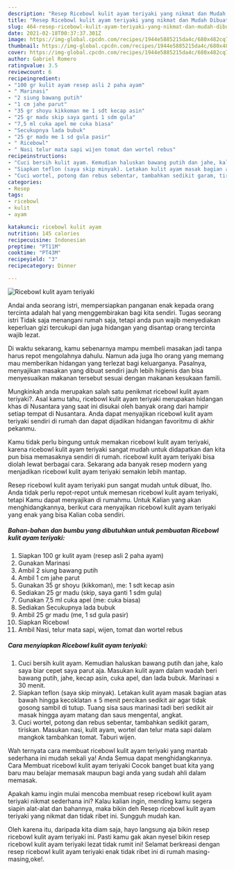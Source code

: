 ```yaml
---
description: "Resep Ricebowl kulit ayam teriyaki yang nikmat dan Mudah Dibuat"
title: "Resep Ricebowl kulit ayam teriyaki yang nikmat dan Mudah Dibuat"
slug: 464-resep-ricebowl-kulit-ayam-teriyaki-yang-nikmat-dan-mudah-dibuat
date: 2021-02-18T00:37:37.301Z
image: https://img-global.cpcdn.com/recipes/1944e5885215da4c/680x482cq70/ricebowl-kulit-ayam-teriyaki-foto-resep-utama.jpg
thumbnail: https://img-global.cpcdn.com/recipes/1944e5885215da4c/680x482cq70/ricebowl-kulit-ayam-teriyaki-foto-resep-utama.jpg
cover: https://img-global.cpcdn.com/recipes/1944e5885215da4c/680x482cq70/ricebowl-kulit-ayam-teriyaki-foto-resep-utama.jpg
author: Gabriel Romero
ratingvalue: 3.5
reviewcount: 6
recipeingredient:
- "100 gr kulit ayam resep asli 2 paha ayam"
- " Marinasi"
- "2 siung bawang putih"
- "1 cm jahe parut"
- "35 gr shoyu kikkoman me 1 sdt kecap asin"
- "25 gr madu skip saya ganti 1 sdm gula"
- "7,5 ml cuka apel me cuka biasa"
- "Secukupnya lada bubuk"
- "25 gr madu me 1 sd gula pasir"
- " Ricebowl"
- " Nasi telur mata sapi wijen tomat dan wortel rebus"
recipeinstructions:
- "Cuci bersih kulit ayam. Kemudian haluskan bawang putih dan jahe, kalo saya biar cepet saya parut aja. Masukan kulit ayam dalam wadah beri bawang putih, jahe, kecap asin, cuka apel, dan lada bubuk. Marinasi ± 30 menit."
- "Siapkan teflon (saya skip minyak). Letakan kulit ayam masak bagian atas bawah hingga kecoklatan ± 5 menit percikan sedikit air agar tidak gosong sambil di tutup. Tuang sisa saus marinasi tadi beri sedikit air masak hingga ayam matang dan saus mengental, angkat."
- "Cuci wortel, potong dan rebus sebentar, tambahkan sedikit garam, tiriskan. Masukan nasi, kulit ayam, wortel dan telur mata sapi dalam mangkok tambahkan tomat. Taburi wijen."
categories:
- Resep
tags:
- ricebowl
- kulit
- ayam

katakunci: ricebowl kulit ayam 
nutrition: 145 calories
recipecuisine: Indonesian
preptime: "PT11M"
cooktime: "PT43M"
recipeyield: "3"
recipecategory: Dinner

---
```



![Ricebowl kulit ayam teriyaki](https://img-global.cpcdn.com/recipes/1944e5885215da4c/680x482cq70/ricebowl-kulit-ayam-teriyaki-foto-resep-utama.jpg)

Andai anda seorang istri, mempersiapkan panganan enak kepada orang tercinta adalah hal yang menggembirakan bagi kita sendiri. Tugas seorang istri Tidak saja menangani rumah saja, tetapi anda pun wajib menyediakan keperluan gizi tercukupi dan juga hidangan yang disantap orang tercinta wajib lezat.

Di waktu  sekarang, kamu sebenarnya mampu membeli masakan jadi tanpa harus repot mengolahnya dahulu. Namun ada juga lho orang yang memang mau memberikan hidangan yang terlezat bagi keluarganya. Pasalnya, menyajikan masakan yang dibuat sendiri jauh lebih higienis dan bisa menyesuaikan makanan tersebut sesuai dengan makanan kesukaan famili. 



Mungkinkah anda merupakan salah satu penikmat ricebowl kulit ayam teriyaki?. Asal kamu tahu, ricebowl kulit ayam teriyaki merupakan hidangan khas di Nusantara yang saat ini disukai oleh banyak orang dari hampir setiap tempat di Nusantara. Anda dapat menyajikan ricebowl kulit ayam teriyaki sendiri di rumah dan dapat dijadikan hidangan favoritmu di akhir pekanmu.

Kamu tidak perlu bingung untuk memakan ricebowl kulit ayam teriyaki, karena ricebowl kulit ayam teriyaki sangat mudah untuk didapatkan dan kita pun bisa memasaknya sendiri di rumah. ricebowl kulit ayam teriyaki bisa diolah lewat berbagai cara. Sekarang ada banyak resep modern yang menjadikan ricebowl kulit ayam teriyaki semakin lebih mantap.

Resep ricebowl kulit ayam teriyaki pun sangat mudah untuk dibuat, lho. Anda tidak perlu repot-repot untuk memesan ricebowl kulit ayam teriyaki, tetapi Kamu dapat menyajikan di rumahmu. Untuk Kalian yang akan menghidangkannya, berikut cara menyajikan ricebowl kulit ayam teriyaki yang enak yang bisa Kalian coba sendiri.

<!--inarticleads1-->

##### Bahan-bahan dan bumbu yang dibutuhkan untuk pembuatan Ricebowl kulit ayam teriyaki:

1. Siapkan 100 gr kulit ayam (resep asli 2 paha ayam)
1. Gunakan  Marinasi
1. Ambil 2 siung bawang putih
1. Ambil 1 cm jahe parut
1. Gunakan 35 gr shoyu (kikkoman), me: 1 sdt kecap asin
1. Sediakan 25 gr madu (skip, saya ganti 1 sdm gula)
1. Gunakan 7,5 ml cuka apel (me: cuka biasa)
1. Sediakan Secukupnya lada bubuk
1. Ambil 25 gr madu (me, 1 sd gula pasir)
1. Siapkan  Ricebowl
1. Ambil  Nasi, telur mata sapi, wijen, tomat dan wortel rebus




<!--inarticleads2-->

##### Cara menyiapkan Ricebowl kulit ayam teriyaki:

1. Cuci bersih kulit ayam. Kemudian haluskan bawang putih dan jahe, kalo saya biar cepet saya parut aja. Masukan kulit ayam dalam wadah beri bawang putih, jahe, kecap asin, cuka apel, dan lada bubuk. Marinasi ± 30 menit.
1. Siapkan teflon (saya skip minyak). Letakan kulit ayam masak bagian atas bawah hingga kecoklatan ± 5 menit percikan sedikit air agar tidak gosong sambil di tutup. Tuang sisa saus marinasi tadi beri sedikit air masak hingga ayam matang dan saus mengental, angkat.
1. Cuci wortel, potong dan rebus sebentar, tambahkan sedikit garam, tiriskan. Masukan nasi, kulit ayam, wortel dan telur mata sapi dalam mangkok tambahkan tomat. Taburi wijen.




Wah ternyata cara membuat ricebowl kulit ayam teriyaki yang mantab sederhana ini mudah sekali ya! Anda Semua dapat menghidangkannya. Cara Membuat ricebowl kulit ayam teriyaki Cocok banget buat kita yang baru mau belajar memasak maupun bagi anda yang sudah ahli dalam memasak.

Apakah kamu ingin mulai mencoba membuat resep ricebowl kulit ayam teriyaki nikmat sederhana ini? Kalau kalian ingin, mending kamu segera siapin alat-alat dan bahannya, maka bikin deh Resep ricebowl kulit ayam teriyaki yang nikmat dan tidak ribet ini. Sungguh mudah kan. 

Oleh karena itu, daripada kita diam saja, hayo langsung aja bikin resep ricebowl kulit ayam teriyaki ini. Pasti kamu gak akan nyesel bikin resep ricebowl kulit ayam teriyaki lezat tidak rumit ini! Selamat berkreasi dengan resep ricebowl kulit ayam teriyaki enak tidak ribet ini di rumah masing-masing,oke!.

